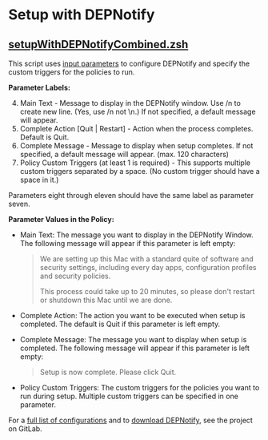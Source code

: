 # Setup with DEPNotify

## [setupWithDEPNotifyCombined.zsh](https://github.com/SKeenan07/mac-admin-scripts/blob/main/setup-with-depnotify/setupWithDEPNotifyCombined.zsh)

This script uses [input parameters](https://www.jamf.com/jamf-nation/articles/146/script-parameters) to configure DEPNotify and specify the custom triggers for the policies to run.

**Parameter Labels:**

4. Main Text - Message to display in the DEPNotify window. Use /n to create new line. (Yes, use /n not \n.) If not specified, a default message will appear.
5. Complete Action [Quit | Restart] - Action when the process completes. Default is Quit.
6. Complete Message - Message to display when setup completes. If not specified, a default message will appear. (max. 120 characters)
7. Policy Custom Triggers (at least 1 is required) - This supports multiple custom triggers separated by a space. (No custom trigger should have a space in it.)

Parameters eight through eleven should have the same label as parameter seven.

**Parameter Values in the Policy:**

- Main Text: The message you want to display in the DEPNotify Window. The following message will appear if this parameter is left empty:

  > We are setting up this Mac with a standard quite of software and security settings, including every day apps, configuration profiles and security policies. 
  >
  > This process could take up to 20 minutes, so please don't restart or shutdown this Mac until we are done.
  
- Complete Action: The action you want to be executed when setup is completed. The default is Quit if this parameter is left empty. 
- Complete Message: The message you want to display when setup is completed. The following message will appear if this parameter is left empty: 

  > Setup is now complete. Please click Quit.
  
- Policy Custom Triggers: The custom triggers for the policies you want to run during setup. Multiple custom triggers can be specified in one parameter. 

For a [full list of configurations](https://gitlab.com/Mactroll/DEPNotify) and to [download DEPNotify](https://gitlab.com/Mactroll/DEPNotify/-/releases), see the project on GitLab. 
